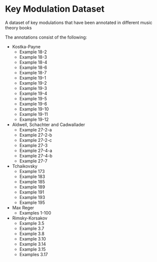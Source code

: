 # Key Modulation Dataset

A dataset of key modulations that have been annotated in different music theory books

The annotations consist of the following:

- Kostka-Payne
  - Example 18-2 
  - Example 18-3
  - Example 18-4
  - Example 18-6
  - Example 18-7
  - Example 19-1
  - Example 19-2
  - Example 19-3
  - Example 19-4
  - Example 19-5
  - Example 19-6
  - Example 19-10
  - Example 19-11
  - Example 19-12
- Aldwell, Schachter and Cadwallader
  - Example 27-2-a
  - Example 27-2-b
  - Example 27-2-c
  - Example 27-3
  - Example 27-4-a
  - Example 27-4-b
  - Example 27-7
- Tchaikovsky
  - Example 173
  - Example 183
  - Example 185
  - Example 189
  - Example 191
  - Example 193
  - Example 195
- Max Reger
  - Examples 1-100
- Rimsky-Korsakov
  - Example 3.5
  - Example 3.7
  - Example 3.8
  - Example 3.10
  - Example 3.14
  - Example 3.15
  - Examples 3.17
